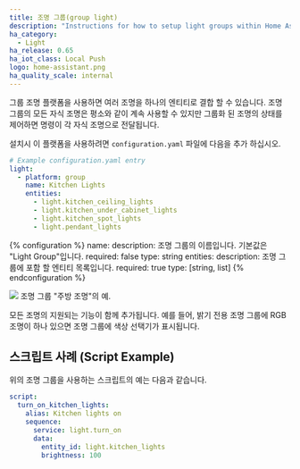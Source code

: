 ```yaml
---
title: 조명 그룹(group light)
description: "Instructions for how to setup light groups within Home Assistant."
ha_category:
  - Light
ha_release: 0.65
ha_iot_class: Local Push
logo: home-assistant.png
ha_quality_scale: internal
---
```


그룹 조명 플랫폼을 사용하면 여러 조명을 하나의 엔티티로 결합 할 수 있습니다. 조명 그룹의 모든 자식 조명은 평소와 같이 계속 사용할 수 있지만 그룹화 된 조명의 상태를 제어하면 명령이 각 자식 조명으로 전달됩니다.

설치시 이 플랫폼을 사용하려면 `configuration.yaml` 파일에 다음을 추가 하십시오.

```yaml
# Example configuration.yaml entry
light:
  - platform: group
    name: Kitchen Lights
    entities:
      - light.kitchen_ceiling_lights
      - light.kitchen_under_cabinet_lights
      - light.kitchen_spot_lights
      - light.pendant_lights
```

{% configuration %}
  name:
    description: 조명 그룹의 이름입니다. 기본값은 "Light Group"입니다.
    required: false
    type: string
  entities:
    description: 조명 그룹에 포함 할 엔티티 목록입니다.
    required: true
    type: [string, list]
{% endconfiguration %}

<p class='img'>
<img src='/images/integrations/light/group.png'>
조명 그룹 "주방 조명"의 예.
</p>

모든 조명의 지원되는 기능이 함께 추가됩니다. 예를 들어, 밝기 전용 조명 그룹에 RGB 조명이 하나 있으면 조명 그룹에 색상 선택기가 표시됩니다.

## 스크립트 사례 (Script Example)

위의 조명 그룹을 사용하는 스크립트의 예는 다음과 같습니다.

```yaml
script:
  turn_on_kitchen_lights:
    alias: Kitchen lights on
    sequence:
      service: light.turn_on
      data:
        entity_id: light.kitchen_lights
        brightness: 100
```
